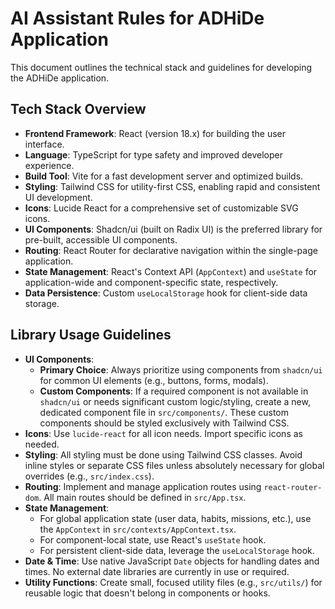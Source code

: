 # AI Assistant Rules for ADHiDe Application

This document outlines the technical stack and guidelines for developing the ADHiDe application.

## Tech Stack Overview

*   **Frontend Framework**: React (version 18.x) for building the user interface.
*   **Language**: TypeScript for type safety and improved developer experience.
*   **Build Tool**: Vite for a fast development server and optimized builds.
*   **Styling**: Tailwind CSS for utility-first CSS, enabling rapid and consistent UI development.
*   **Icons**: Lucide React for a comprehensive set of customizable SVG icons.
*   **UI Components**: Shadcn/ui (built on Radix UI) is the preferred library for pre-built, accessible UI components.
*   **Routing**: React Router for declarative navigation within the single-page application.
*   **State Management**: React's Context API (`AppContext`) and `useState` for application-wide and component-specific state, respectively.
*   **Data Persistence**: Custom `useLocalStorage` hook for client-side data storage.

## Library Usage Guidelines

*   **UI Components**:
    *   **Primary Choice**: Always prioritize using components from `shadcn/ui` for common UI elements (e.g., buttons, forms, modals).
    *   **Custom Components**: If a required component is not available in `shadcn/ui` or needs significant custom logic/styling, create a new, dedicated component file in `src/components/`. These custom components should be styled exclusively with Tailwind CSS.
*   **Icons**: Use `lucide-react` for all icon needs. Import specific icons as needed.
*   **Styling**: All styling must be done using Tailwind CSS classes. Avoid inline styles or separate CSS files unless absolutely necessary for global overrides (e.g., `src/index.css`).
*   **Routing**: Implement and manage application routes using `react-router-dom`. All main routes should be defined in `src/App.tsx`.
*   **State Management**:
    *   For global application state (user data, habits, missions, etc.), use the `AppContext` in `src/contexts/AppContext.tsx`.
    *   For component-local state, use React's `useState` hook.
    *   For persistent client-side data, leverage the `useLocalStorage` hook.
*   **Date & Time**: Use native JavaScript `Date` objects for handling dates and times. No external date libraries are currently in use or required.
*   **Utility Functions**: Create small, focused utility files (e.g., `src/utils/`) for reusable logic that doesn't belong in components or hooks.